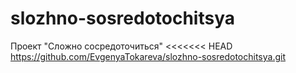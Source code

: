 # slozhno-sosredotochitsya
Проект "Сложно сосредоточиться"
<<<<<<< HEAD
https://github.com/EvgenyaTokareva/slozhno-sosredotochitsya.git
